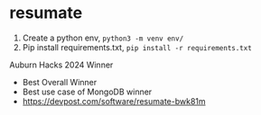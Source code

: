 # resumate
1. Create a python env, `python3 -m venv env/`
2. Pip install requirements.txt, `pip install -r requirements.txt`


Auburn Hacks 2024 Winner
 - Best Overall Winner
 - Best use case of MongoDB winner
 - https://devpost.com/software/resumate-bwk81m
